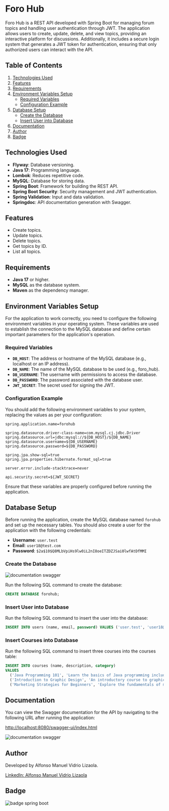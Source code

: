# Foro Hub

Foro Hub is a REST API developed with Spring Boot for managing forum topics and handling user authentication through JWT. The application allows users to create, update, delete, and view topics, providing an interactive platform for discussions. Additionally, it includes a secure login system that generates a JWT token for authentication, ensuring that only authorized users can interact with the API. 

## Table of Contents
1. [Technologies Used](#technologies-used)
2. [Features](#features)
3. [Requirements](#requirements)
4. [Environment Variables Setup](#environment-variables-setup)
    - [Required Variables](#required-variables)
    - [Configuration Example](#configuration-example)
5. [Database Setup](#database-setup)
    - [Create the Database](#create-the-database)
    - [Insert User into Database](#insert-user-into-database)
6. [Documentation](#documentation)
7. [Author](#author)
8. [Badge](#badge)

## Technologies Used
- **Flyway**: Database versioning.
- **Java 17**: Programming language.
- **Lombok**: Reduces repetitive code.
- **MySQL**: Database for storing data.
- **Spring Boot**: Framework for building the REST API.
- **Spring Boot Security**: Security management and JWT authentication.
- **Spring Validation**: Input and data validation.
- **Springdoc**: API documentation generation with Swagger.

## Features
- Create topics.
- Update topics.
- Delete topics.
- Get topics by ID.
- List all topics.

## Requirements
- **Java 17** or higher.
- **MySQL** as the database system.
- **Maven** as the dependency manager.

## Environment Variables Setup

For the application to work correctly, you need to configure the following environment variables in your operating system. These variables are used to establish the connection to the MySQL database and define certain important parameters for the application's operation.

### Required Variables
- **`DB_HOST`**: The address or hostname of the MySQL database (e.g., localhost or an IP address).
- **`DB_NAME`**: The name of the MySQL database to be used (e.g., foro_hub).
- **`DB_USERNAME`**: The username with permissions to access the database.
- **`DB_PASSWORD`**: The password associated with the database user.
- **`JWT_SECRET`**: The secret used for signing the JWT.

### Configuration Example

You should add the following environment variables to your system, replacing the values as per your configuration:

```properties
spring.application.name=forohub

spring.datasource.driver-class-name=com.mysql.cj.jdbc.Driver
spring.datasource.url=jdbc:mysql://${DB_HOST}/${DB_NAME}
spring.datasource.username=${DB_USERNAME}
spring.datasource.password=${DB_PASSWORD}

spring.jpa.show-sql=true
spring.jpa.properties.hibernate.format_sql=true

server.error.include-stacktrace=never

api.security.secret=${JWT_SECRET}
```
Ensure that these variables are properly configured before running the application.

## Database Setup
Before running the application, create the MySQL database named `forohub` and set up the necessary tables. You should also create a user for the application with the following credentials:

- **Username**: `user.test`
- **Email**: `user18@test.com`
- **Password**: `$2a$10$Q8MLbVpiHs9lw0iL2nI8oeITZDZJSai0lwfAtDfMMI`

### Create the Database
<div>
  <img src="https://github.com/user-attachments/assets/254a8ece-ea9c-44a3-9854-2bc8b3d32654" alt="documentation swagger" style="max-width: 550px;">
</div>

Run the following SQL command to create the database:

```sql
CREATE DATABASE forohub;
```
### Insert User into Database
Run the following SQL command to insert the user into the database:

```sql
INSERT INTO users (name, email, password) VALUES ('user.test', 'user18@test.com', '$2a$10$Q8MLbVpiHs9lw0iL2nI8oeITZDZJSai0lwfAtDfMMI');
```

### Insert Courses into Database
Run the following SQL command to insert three courses into the courses table:
```sql
INSERT INTO courses (name, description, category) 
VALUES 
  ('Java Programming 101', 'Learn the basics of Java programming including syntax, data types, and control structures.', 'PROGRAMMING'),
  ('Introduction to Graphic Design', 'An introductory course to graphic design, covering design principles and software usage.', 'DESIGN'),
  ('Marketing Strategies for Beginners', 'Explore the fundamentals of marketing, from market research to social media strategies.', 'MARKETING');
```
## Documentation
You can view the Swagger documentation for the API by navigating to the following URL after running the application:

[http://localhost:8080/swagger-ui/index.html](http://localhost:8080/swagger-ui/index.html)

<div>
  <img src="https://github.com/user-attachments/assets/a3ebe69f-f9ba-4dbc-a678-5a205002cd1e" alt="documentation swagger" style="max-width: 550px;">
</div>


## Author
Developed by Alfonso Manuel Vidrio Lizaola.

[LinkedIn: Alfonso Manuel Vidrio Lizaola](https://www.linkedin.com/in/alfonsovidrio)

## Badge
<div>
<img src="https://github.com/user-attachments/assets/e1356114-5711-4ee8-8239-0eb3dbf15a36" alt="badge spring boot" style="max-width: 400px; height: auto;">
</div>



